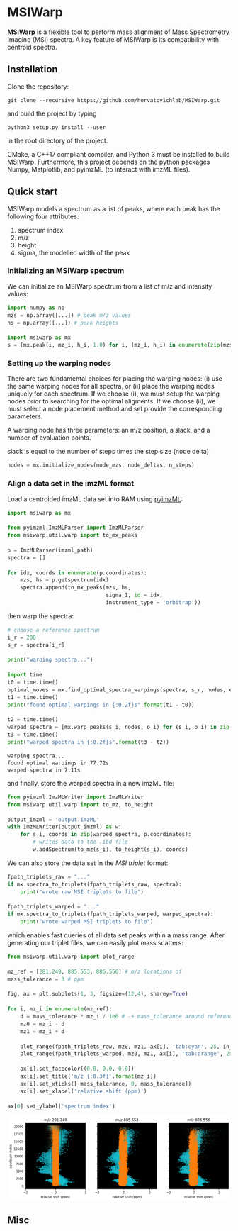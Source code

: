 # MSIWarp
**MSIWarp** is a flexible tool to perform mass alignment of Mass Spectrometry Imaging (MSI) spectra. A key feature of MSIWarp is its compatibility with centroid spectra.


## Installation
Clone the repository:
```
git clone --recursive https://github.com/horvatovichlab/MSIWarp.git
```
and build the project by typing
```
python3 setup.py install --user
```
in the root directory of the project.

CMake, a C++17 compliant compiler, and Python 3 must be installed to build MSIWarp. Furthermore, this project depends on the python packages Numpy, Matplotlib, and pyimzML (to interact with imzML files).



## Quick start

MSIWarp models a spectrum as a list of peaks, where each peak has the following four attributes: 
1. spectrum index
2. m/z
3. height
4. sigma, the modelled width of the peak

### Initializing an MSIWarp spectrum
We can initialize an MSIWarp spectrum from a list of m/z and intensity values:
```python
import numpy as np
mzs = np.array([...]) # peak m/z values
hs = np.array([...]) # peak heights

import msiwarp as mx
s = [mx.peak(i, mz_i, h_i, 1.0) for i, (mz_i, h_i) in enumerate(zip(mzs, hs))]
```

### Setting up the warping nodes
There are two fundamental choices for placing the warping nodes: (i) use the same warping nodes for all spectra, or (ii) place the warping nodes uniquely for each spectrum. If we choose (i), we must setup the warping nodes prior to searching for the optimal aligments. If we choose (ii), we must select a node placement method and set provide the corresponding parameters. 

A warping node has three parameters: an m/z position, a slack, and a number of evaluation points. 

slack is equal to the number of steps times the step size (node delta)
```python
nodes = mx.initialize_nodes(node_mzs, node_deltas, n_steps)
```

### Align a data set in the imzML format
Load a centroided imzML data set into RAM using [pyimzML](https://github.com/alexandrovteam/pyimzML):

```python
import msiwarp as mx

from pyimzml.ImzMLParser import ImzMLParser
from msiwarp.util.warp import to_mx_peaks

p = ImzMLParser(imzml_path)
spectra = []

for idx, coords in enumerate(p.coordinates):
    mzs, hs = p.getspectrum(idx)    
    spectra.append(to_mx_peaks(mzs, hs,
                               sigma_1, id = idx,
                               instrument_type = 'orbitrap'))

```

then warp the spectra:

```python
# choose a reference spectrum
i_r = 200
s_r = spectra[i_r]

print("warping spectra...")

import time
t0 = time.time()
optimal_moves = mx.find_optimal_spectra_warpings(spectra, s_r, nodes, epsilon)
t1 = time.time()
print("found optimal warpings in {:0.2f}s".format(t1 - t0))

t2 = time.time()
warped_spectra = [mx.warp_peaks(s_i, nodes, o_i) for (s_i, o_i) in zip(spectra, optimal_moves)]
t3 = time.time()
print("warped spectra in {:0.2f}s".format(t3 - t2))
```

    warping spectra...
    found optimal warpings in 77.72s
    warped spectra in 7.11s

and finally, store the warped spectra in a new imzML file:

```python
from pyimzml.ImzMLWriter import ImzMLWriter
from msiwarp.util.warp import to_mz, to_height

output_imzml = 'output.imzML'
with ImzMLWriter(output_imzml) as w:
    for s_i, coords in zip(warped_spectra, p.coordinates):
        # writes data to the .ibd file
        w.addSpectrum(to_mz(s_i), to_height(s_i), coords)
```

We can also store the data set in the *MSI triplet* format:
```python
fpath_triplets_raw = "..."
if mx.spectra_to_triplets(fpath_triplets_raw, spectra):
    print("wrote raw MSI triplets to file")

fpath_triplets_warped = "..."
if mx.spectra_to_triplets(fpath_triplets_warped, warped_spectra):
    print("wrote warped MSI triplets to file")
```
which enables fast queries of all data set peaks within a mass range. After generating our triplet files, we can easily plot mass scatters:

```python
from msiwarp.util.warp import plot_range

mz_ref = [281.249, 885.553, 886.556] # m/z locations of 
mass_tolerance = 3 # ppm

fig, ax = plt.subplots(1, 3, figsize=(12,4), sharey=True)

for i, mz_i in enumerate(mz_ref):
    d = mass_tolerance * mz_i / 1e6 # -+ mass_tolerance around reference mass 
    mz0 = mz_i - d
    mz1 = mz_i + d    
    
    plot_range(fpath_triplets_raw, mz0, mz1, ax[i], 'tab:cyan', 25, in_ppm=True)
    plot_range(fpath_triplets_warped, mz0, mz1, ax[i], 'tab:orange', 25, in_ppm=True)
    
    ax[i].set_facecolor((0.0, 0.0, 0.0))
    ax[i].set_title('m/z {:0.3f}'.format(mz_i))
    ax[i].set_xticks([-mass_tolerance, 0, mass_tolerance])
    ax[i].set_xlabel('relative shift (ppm)')
    
ax[0].set_ylabel('spectrum index')
```

![DESI MASS SCATTER](/docs/mass_scatter_desi.png)

## Misc
